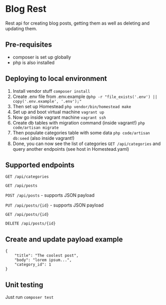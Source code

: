 # Blog Rest
Rest api for creating blog posts, getting them as well as deleting and updating them.

## Pre-requisites
- composer is set up globally
- php is also installed

## Deploying to local environment
1. Install vendor stuff `composer install`
2. Create .env file from .env.example `@php -r "file_exists('.env') || copy('.env.example', '.env');"`
3. Then set up Homestead `php vendor/bin/homestead make`
4. Set up and boot virtual machine `vagrant up`
5. Now go inside vagrant machine `vagrant ssh`
6. Create db tables with migration command (inside vagrant!) `php code/artisan migrate`
7. Then populate categories table with some data `php code/artisan db:seed` (also inside vagrant!)
8. Done, you can now see the list of categories `GET /api/categories` and query another endpoints (see host in Homestead.yaml)

## Supported endpoints

`GET /api/categories`

`GET /api/posts`

`POST /api/posts` - supports JSON payload

`PUT /api/posts/{id}` - supports JSON payload

`GET /api/posts/{id}`

`DELETE /api/posts/{id}`

## Create and update payload example
```
{
    "title": "The coolest post",
    "body": "lorem ipsum...",
    "category_id": 1
}
```

## Unit testing
Just run `composer test`
